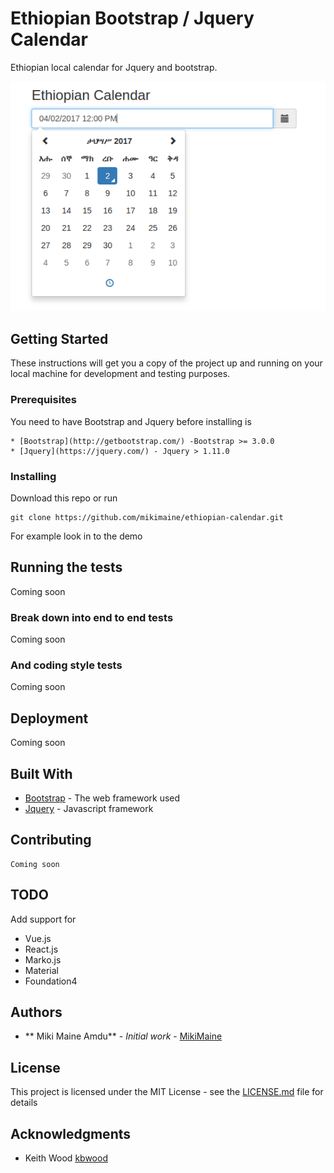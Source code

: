 # Ethiopian Bootstrap / Jquery Calendar

Ethiopian local calendar for Jquery and bootstrap.

![Alt text](img/ethiopia-calendar.png?raw=true "Demo Ethiopian calendar")

## Getting Started
These instructions will get you a copy of the project up and running on your local machine for development and testing purposes.

### Prerequisites

You need to have Bootstrap and Jquery before installing is

```
* [Bootstrap](http://getbootstrap.com/) -Bootstrap >= 3.0.0
* [Jquery](https://jquery.com/) - Jquery > 1.11.0
```

### Installing

Download this repo or run 

```
git clone https://github.com/mikimaine/ethiopian-calendar.git
```
For example look in to the demo

## Running the tests

Coming soon

### Break down into end to end tests

Coming soon

### And coding style tests

Coming soon

## Deployment

Coming soon 
## Built With

* [Bootstrap](http://getbootstrap.com/) - The web framework used
* [Jquery](https://jquery.com/) - Javascript framework

## Contributing

```
Coming soon
```

## TODO 
Add support for 
 * Vue.js
 * React.js
 * Marko.js
 * Material
 * Foundation4

## Authors

* ** Miki Maine Amdu** - *Initial work* - [MikiMaine](https://github.com/mikimaine)


## License

This project is licensed under the MIT License - see the [LICENSE.md](LICENSE.md) file for details

## Acknowledgments

* Keith Wood [kbwood](https://github.com/kbwood)

